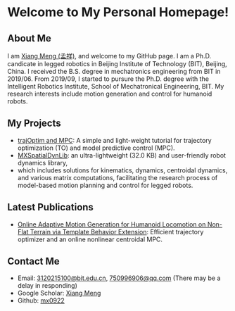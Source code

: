# Welcome to My Personal Homepage!

## About Me
I am [Xiang Meng (孟祥)](https://scholar.google.com/citations?user=iQAvBl0AAAAJ&hl=zh-TW), and welcome to my GitHub page. I am a Ph.D. candicate in legged robotics in Beijing Institute of Technology (BIT), Beijing, China. 
I received the B.S. degree in mechatronics engineering from BIT in 2019/06. From 2019/09, I started to pursure the Ph.D. degree with the Intelligent Robotics Institute, School of Mechatronical Engineering, BIT. 
My research interests include motion generation and control for humanoid robots.

## My Projects
- [trajOptim and MPC](https://github.com/mx0922/tutorials_trajOptim_MPC): A simple and light-weight tutorial for trajectory optimization (TO) and model predictive control (MPC).
- [MXSpatialDynLib](https://github.com/mx0922/tutorials_MXSpatialDynLib): an ultra-lightweight (32.0 KB) and user-friendly robot dynamics library,
- which includes solutions for kinematics, dynamics, centroidal dynamics, and various matrix computations, facilitating the research process of model-based motion planning and control for legged robots.

## Latest Publications
- [Online Adaptive Motion Generation for Humanoid Locomotion on Non-Flat Terrain via Template Behavior Extension](https://ieeexplore.ieee.org/abstract/document/10305536): Efficient trajectory optimizer and an online nonlinear centroidal MPC.

## Contact Me
- Email: 3120215100@bit.edu.cn, 750996906@qq.com (There may be a delay in responding)
- Google Scholar: [Xiang Meng](https://scholar.google.com/citations?user=iQAvBl0AAAAJ&hl=zh-TW)
- Github: [mx0922](https://github.com/mx0922)
